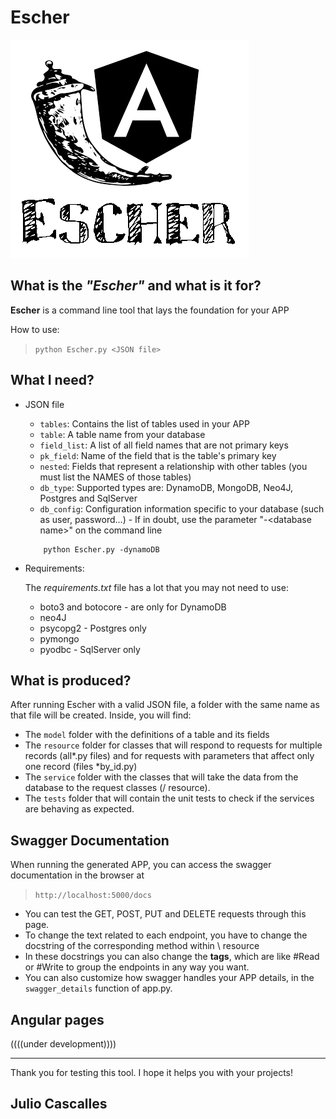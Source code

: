 # Escher
![](Logo.png)

## What is the *"Escher"* and what is it for?
**Escher** is a command line tool that lays the foundation for your APP

How to use:

> `python Escher.py <JSON file>`

## What I need?
* JSON file
    - `tables`: Contains the list of tables used in your APP
    - `table`: A table name from your database
    - `field_list`: A list of all field names that are not primary keys
    - `pk_field`: Name of the field that is the table's primary key
    - `nested`: Fields that represent a relationship with other tables (you must list the NAMES of those tables)
    - `db_type`: Supported types are: DynamoDB, MongoDB, Neo4J, Postgres and SqlServer
    - `db_config`: Configuration information specific to your database (such as user, password...) - If in doubt, use the parameter "-\<database name>" on the command line
    ```
        python Escher.py -dynamoDB
    ```

* Requirements: 

    The _requirements.txt_ file has a lot that you may not need to use:
    - boto3 and botocore - are only for DynamoDB
    - neo4J
    - psycopg2 - Postgres only
    - pymongo
    - pyodbc - SqlServer only

## What is produced?

After running Escher with a valid JSON file, a folder with the same name as that file will be created.
Inside, you will find:

* The `model` folder with the definitions of a table and its fields
* The `resource` folder for classes that will respond to requests for multiple records (all*.py files) and for requests with parameters that affect only one record (files *by_id.py)
* The `service` folder with the classes that will take the data from the database to the request classes (/ resource).
* The `tests` folder that will contain the unit tests to check if the services are behaving as expected.


## Swagger Documentation
When running the generated APP, you can access the swagger documentation in the browser at
> `http://localhost:5000/docs`

* You can test the GET, POST, PUT and DELETE requests through this page.
* To change the text related to each endpoint, you have to change the docstring of the corresponding method within \ resource
* In these docstrings you can also change the **tags**, which are like \#Read or \#Write to group the endpoints in any way you want.
* You can also customize how swagger handles your APP details, in the `swagger_details` function of app.py.



## Angular pages
((((under development))))

---

Thank you for testing this tool. I hope it helps you with your projects!


Julio Cascalles
---

